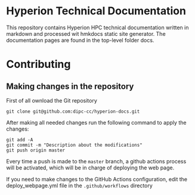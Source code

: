 # Hyperion Technical Documentation

This repository contains Hyperion HPC technical documentation written in markdown and processed wit hmkdocs static site generator. The documentation pages are found in the top-level folder docs.

# Contributing

## Making changes in the repository 

First of all ownload the Git repository

```
git clone git@github.com:dipc-cc/hyperion-docs.git
```

After making all needed changes run the following command to apply the changes:

```
git add -A
git commit -m "Description about the modifications"
git push origin master
```

Every time a push is made to the `master` branch, a github actions process will be activated, which will be in charge of deploying the web page.

If you need to make changes to the GitHub Actions configuration, edit the deploy_webpage.yml file in the `.github/workflows` directory



